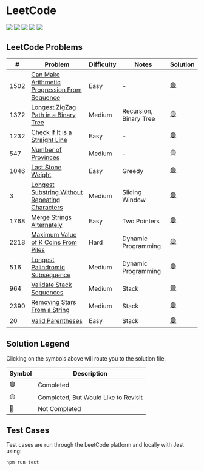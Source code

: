 # LeetCode

<div>
  <img src='https://img.shields.io/badge/LeetCode-FFA116.svg?style=for-the-badge&logo=LeetCode&logoColor=white' />
  <img src='https://img.shields.io/badge/JavaScript-F7DF1E.svg?style=for-the-badge&logo=JavaScript&logoColor=black' />
  <img src='https://img.shields.io/badge/Node.js-339933.svg?style=for-the-badge&logo=nodedotjs&logoColor=white' />
  <img src='https://img.shields.io/badge/Jest-C21325.svg?style=for-the-badge&logo=Jest&logoColor=white' />
  <img src='https://img.shields.io/badge/ESLint-4B32C3.svg?style=for-the-badge&logo=ESLint&logoColor=white' />
</div>

## LeetCode Problems

| # | Problem | Difficulty | Notes | Solution |
| --- | --- | --- | --- | --- |
| 1502 | [Can Make Arithmetic Progression From Sequence](/1502.%20Can%20Make%20Arithmetic%20Progression%20From%20Sequence/canMakeArithmeticProgression.md) | Easy | - | [:green_circle:](/1502.%20Can%20Make%20Arithmetic%20Progression%20From%20Sequence/canMakeArithmeticProgression.js) |
| 1372 | [Longest ZigZag Path in a Binary Tree](/1372.%20Longest%20ZigZag%20Path%20in%20a%20Binary%20Tree/longestZigZag.md) | Medium | Recursion, Binary Tree |  [:yellow_circle:](/1372.%20Longest%20ZigZag%20Path%20in%20a%20Binary%20Tree/longestZigZag.js) |
| 1232 | [Check If It is a Straight Line](/1232.%20Check%20If%20It%20Is%20a%20Straight%20Line/checkStraightLine.md) | Easy | - | [:green_circle:](/1232.%20Check%20If%20It%20Is%20a%20Straight%20Line/checkStraightLine.js) |
| 547 | [Number of Provinces](/547.%20Number%20of%20Provinces/findCircleNum.md) | Medium | - | [:yellow_circle:](/547.%20Number%20of%20Provinces/findCircleNum.js) |
| 1046 | [Last Stone Weight](/1046.%20Last%20Stone%20Weight/lastStoneWeight.md) | Easy | Greedy | [:green_circle:](/1046.%20Last%20Stone%20Weight/lastStoneWeight.js) |
| 3| [Longest Substring Without Repeating Characters](/3.%20Longest%20Substring%20Without%20Repeating%20Characters/lengthOfLongestSubstring.md) | Medium | Sliding Window | [:green_circle:](/3.%20Longest%20Substring%20Without%20Repeating%20Characters/lengthOfLongestSubstring.js) |
| 1768 | [Merge Strings Alternately](/1768.%20Merge%20Strings%20Alternately/mergeAlternately.md) | Easy | Two Pointers |  [:green_circle:](/1768.%20Merge%20Strings%20Alternately/mergeAlternately.js) |
| 2218 | [Maximum Value of K Coins From Piles](/2218.%20Maximum%20Value%20of%20K%20Coins%20From%20Piles/maxValueOfCoins.md) | Hard | Dynamic Programming | [:yellow_circle:](/2218.%20Maximum%20Value%20of%20K%20Coins%20From%20Piles/maxValueOfCoins.js) |
| 516 | [Longest Palindromic Subsequence](/516.%20Longest%20Palindromic%20Subsequence/longestPalindromeSubseq.md) | Medium | Dynamic Programming | [:green_circle:](/516.%20Longest%20Palindromic%20Subsequence/longestPalindromeSubseq.js) |
| 964 | [Validate Stack Sequences](/964.%20Validate%20Stack%20Sequences/validateStackSequences.md) | Medium | Stack | [:green_circle:](/964.%20Validate%20Stack%20Sequences/validateStackSequences.js) |
| 2390 | [Removing Stars From a String](/2390.%20Removing%20Stars%20From%20a%20String/removeStars.md) | Medium | Stack | [:green_circle:](/2390.%20Removing%20Stars%20From%20a%20String/removeStars.js) |
| 20 | [Valid Parentheses](/20.%20Valid%20Parentheses/validParentheses.md) | Easy | Stack | [:green_circle:](/20.%20Valid%20Parentheses/validParentheses.js) |

## Solution Legend

Clicking on the symbols above will route you to the solution file.

| Symbol | Description |
| --- | --- |
| 🟢 | Completed |
| 🟡 | Completed, But Would Like to Revisit |
| 🔴 | Not Completed |

## Test Cases

Test cases are run through the LeetCode platform and locally with Jest using:
```
npm run test
```
